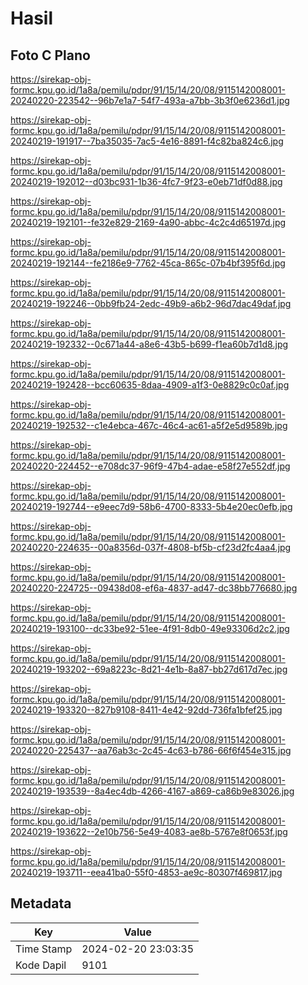 # Hasil

## Foto C Plano

https://sirekap-obj-formc.kpu.go.id/1a8a/pemilu/pdpr/91/15/14/20/08/9115142008001-20240220-223542--96b7e1a7-54f7-493a-a7bb-3b3f0e6236d1.jpg

https://sirekap-obj-formc.kpu.go.id/1a8a/pemilu/pdpr/91/15/14/20/08/9115142008001-20240219-191917--7ba35035-7ac5-4e16-8891-f4c82ba824c6.jpg

https://sirekap-obj-formc.kpu.go.id/1a8a/pemilu/pdpr/91/15/14/20/08/9115142008001-20240219-192012--d03bc931-1b36-4fc7-9f23-e0eb71df0d88.jpg

https://sirekap-obj-formc.kpu.go.id/1a8a/pemilu/pdpr/91/15/14/20/08/9115142008001-20240219-192101--fe32e829-2169-4a90-abbc-4c2c4d65197d.jpg

https://sirekap-obj-formc.kpu.go.id/1a8a/pemilu/pdpr/91/15/14/20/08/9115142008001-20240219-192144--fe2186e9-7762-45ca-865c-07b4bf395f6d.jpg

https://sirekap-obj-formc.kpu.go.id/1a8a/pemilu/pdpr/91/15/14/20/08/9115142008001-20240219-192246--0bb9fb24-2edc-49b9-a6b2-96d7dac49daf.jpg

https://sirekap-obj-formc.kpu.go.id/1a8a/pemilu/pdpr/91/15/14/20/08/9115142008001-20240219-192332--0c671a44-a8e6-43b5-b699-f1ea60b7d1d8.jpg

https://sirekap-obj-formc.kpu.go.id/1a8a/pemilu/pdpr/91/15/14/20/08/9115142008001-20240219-192428--bcc60635-8daa-4909-a1f3-0e8829c0c0af.jpg

https://sirekap-obj-formc.kpu.go.id/1a8a/pemilu/pdpr/91/15/14/20/08/9115142008001-20240219-192532--c1e4ebca-467c-46c4-ac61-a5f2e5d9589b.jpg

https://sirekap-obj-formc.kpu.go.id/1a8a/pemilu/pdpr/91/15/14/20/08/9115142008001-20240220-224452--e708dc37-96f9-47b4-adae-e58f27e552df.jpg

https://sirekap-obj-formc.kpu.go.id/1a8a/pemilu/pdpr/91/15/14/20/08/9115142008001-20240219-192744--e9eec7d9-58b6-4700-8333-5b4e20ec0efb.jpg

https://sirekap-obj-formc.kpu.go.id/1a8a/pemilu/pdpr/91/15/14/20/08/9115142008001-20240220-224635--00a8356d-037f-4808-bf5b-cf23d2fc4aa4.jpg

https://sirekap-obj-formc.kpu.go.id/1a8a/pemilu/pdpr/91/15/14/20/08/9115142008001-20240220-224725--09438d08-ef6a-4837-ad47-dc38bb776680.jpg

https://sirekap-obj-formc.kpu.go.id/1a8a/pemilu/pdpr/91/15/14/20/08/9115142008001-20240219-193100--dc33be92-51ee-4f91-8db0-49e93306d2c2.jpg

https://sirekap-obj-formc.kpu.go.id/1a8a/pemilu/pdpr/91/15/14/20/08/9115142008001-20240219-193202--69a8223c-8d21-4e1b-8a87-bb27d617d7ec.jpg

https://sirekap-obj-formc.kpu.go.id/1a8a/pemilu/pdpr/91/15/14/20/08/9115142008001-20240219-193320--827b9108-8411-4e42-92dd-736fa1bfef25.jpg

https://sirekap-obj-formc.kpu.go.id/1a8a/pemilu/pdpr/91/15/14/20/08/9115142008001-20240220-225437--aa76ab3c-2c45-4c63-b786-66f6f454e315.jpg

https://sirekap-obj-formc.kpu.go.id/1a8a/pemilu/pdpr/91/15/14/20/08/9115142008001-20240219-193539--8a4ec4db-4266-4167-a869-ca86b9e83026.jpg

https://sirekap-obj-formc.kpu.go.id/1a8a/pemilu/pdpr/91/15/14/20/08/9115142008001-20240219-193622--2e10b756-5e49-4083-ae8b-5767e8f0653f.jpg

https://sirekap-obj-formc.kpu.go.id/1a8a/pemilu/pdpr/91/15/14/20/08/9115142008001-20240219-193711--eea41ba0-55f0-4853-ae9c-80307f469817.jpg


## Metadata

| Key        | Value               |
| ---------- | ------------------- |
| Time Stamp | 2024-02-20 23:03:35 |
| Kode Dapil | 9101                |



